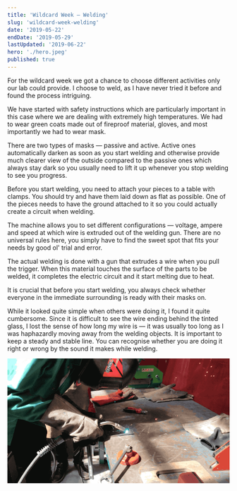 ```yaml
---
title: 'Wildcard Week – Welding'
slug: 'wildcard-week-welding'
date: '2019-05-22'
endDate: '2019-05-29'
lastUpdated: '2019-06-22'
hero: './hero.jpeg'
published: true
---
```


For the wildcard week we got a chance to choose different activities only our lab could provide. I choose to weld, as I have never tried it before and found the process intriguing.

We have started with safety instructions which are particularly important in this case where we are dealing with extremely high temperatures. We had to wear green coats made out of fireproof material, gloves, and most importantly we had to wear mask.

There are two types of masks — passive and active. Active ones automatically darken as soon as you start welding and otherwise provide much clearer view of the outside compared to the passive ones which always stay dark so you usually need to lift it up whenever you stop welding to see you progress.

Before you start welding, you need to attach your pieces to a table with clamps. You should try and have them laid down as flat as possible. One of the pieces needs to have the ground attached to it so you could actually create a circuit when welding.

The machine allows you to set different configurations — voltage, ampere and speed at which wire is extruded out of the welding gun. There are no universal rules here, you simply have to find the sweet spot that fits your needs by good ol' trial and error.

The actual welding is done with a gun that extrudes a wire when you pull the trigger. When this material touches the surface of the parts to be welded, it completes the electric circuit and it start melting due to heat.

It is crucial that before you start welding, you always check whether everyone in the immediate surrounding is ready with their masks on.

While it looked quite simple when others were doing it, I found it quite cumbersome. Since it is difficult to see the wire ending behind the tinted glass, I lost the sense of how long my wire is — it was usually too long as I was haphazardly moving away from the welding objects. It is important to keep a steady and stable line. You can recognise whether you are doing it right or wrong by the sound it makes while welding.

![](welding.gif)